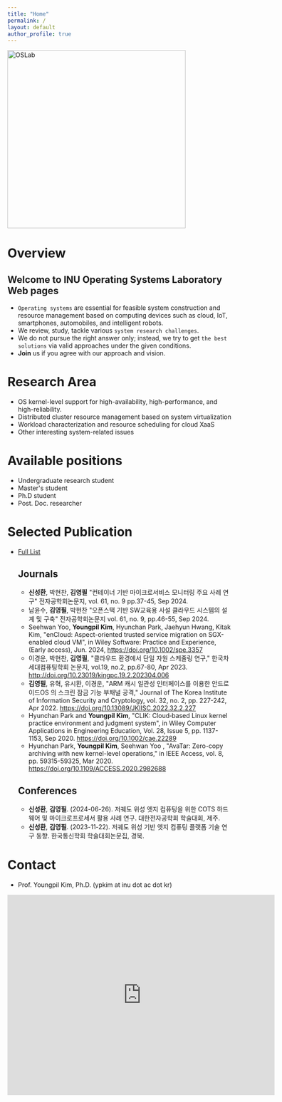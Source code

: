 ```yaml
---
title: "Home"
permalink: /
layout: default
author_profile: true
---
```


<img src="assets/images/oslab_wordcloud.png" alt="OSLab" width="400"/>

# Overview
## Welcome to INU Operating Systems Laboratory Web pages

- `Operating systems` are essential for feasible system construction and resource management based on computing devices such as cloud, IoT, smartphones, automobiles, and intelligent robots.
- We review, study, tackle various `system research challenges`.
- We do not pursue the right answer only; instead, we try to get `the best solutions` via valid approaches under the given conditions.
- **Join** us if you agree with our approach and vision.

# Research Area

- OS kernel-level support for high-availability, high-performance, and high-reliability.
- Distributed cluster resource management based on system virtualization
- Workload characterization and resource scheduling for cloud XaaS
- Other interesting system-related issues

# Available positions

- Undergraduate research student
- Master's student
- Ph.D student
- Post. Doc. researcher

# Selected Publication 
- [Full List](https://scholar.google.co.kr/citations?hl=ko&user=mLzIIj0AAAAJ&view_op=list_works&sortby=pubdate)

  ## Journals
  - **신성환**, 박현찬, **김영필** "컨테이너 기반 마이크로서비스 모니터링 주요 사례 연구" 전자공학회논문지, vol. 61, no. 9 pp.37-45, Sep 2024.
  - 남윤수, **김영필**, 박현찬 "오픈스택 기반 SW교육용 사설 클라우드 시스템의 설계 및 구축" 전자공학회논문지 vol. 61, no. 9, pp.46-55, Sep 2024.
  - Seehwan Yoo, **Youngpil Kim**, Hyunchan Park, Jaehyun Hwang, Kitak Kim, "enCloud: Aspect-oriented trusted service migration on SGX-enabled cloud VM",  in Wiley Software: Practice and Experience,  (Early access), Jun. 2024, https://doi.org/10.1002/spe.3357
  - 이경운, 박현찬, **김영필**, "클라우드 환경에서 단일 자원 스케줄링 연구," 한국차세대컴퓨팅학회 논문지, vol.19, no.2, pp.67-80, Apr 2023. http://doi.org/10.23019/kingpc.19.2.202304.006 
  - **김영필**, 유혁, 유시환, 이경운, "ARM 캐시 일관성 인터페이스를 이용한 안드로이드OS 의 스크린 잠금 기능 부채널 공격," Journal of The Korea Institute of Information Security and Cryptology, vol. 32, no. 2, pp. 227-242, Apr 2022. https://doi.org/10.13089/JKIISC.2022.32.2.227
  - Hyunchan Park and **Youngpil Kim**, "CLIK: Cloud‐based Linux kernel practice environment and judgment system", in Wiley Computer Applications in Engineering Education, Vol. 28, Issue 5, pp. 1137-1153, Sep 2020. https://doi.org/10.1002/cae.22289  
  - Hyunchan Park, **Youngpil Kim**, Seehwan Yoo , "AvaTar: Zero-copy archiving with new kernel-level operations," in IEEE Access, vol. 8, pp. 59315-59325, Mar 2020. https://doi.org/10.1109/ACCESS.2020.2982688

  ## Conferences
  - **신성환**, **김영필**. (2024-06-26). 저궤도 위성 엣지 컴퓨팅을 위한 COTS 하드웨어 및 마이크로프로세서 활용 사례 연구. 대한전자공학회 학술대회, 제주.
  - **신성환**, **김영필**. (2023-11-22). 저궤도 위성 기반 엣지 컴퓨팅 플랫폼 기술 연구 동향. 한국통신학회 학술대회논문집, 경북.

# Contact

- Prof. Youngpil Kim, Ph.D. (ypkim at inu dot ac dot kr)

<iframe src="https://www.google.com/maps/embed?pb=!1m18!1m12!1m3!1d1010.7836553824678!2d126.63325963865681!3d37.374398841771914!2m3!1f0!2f0!3f0!3m2!1i1024!2i768!4f13.1!3m3!1m2!1s0x357b7647ad865a69%3A0xf2feca7c604088b5!2z7J247LKc6rSR7Jet7IucIOyGoeuPhDHrj5kg7J247LKc64yA7ZWZ6rWQIOygleuztOq4sOyIoOuMgO2VmQ!5e0!3m2!1sko!2skr!4v1646787531341!5m2!1sko!2skr" width="600" height="450" style="border:0;" allowfullscreen="" loading="lazy"></iframe>
